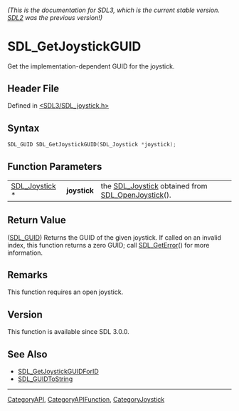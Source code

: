 ###### (This is the documentation for SDL3, which is the current stable version. [SDL2](https://wiki.libsdl.org/SDL2/) was the previous version!)
# SDL_GetJoystickGUID

Get the implementation-dependent GUID for the joystick.

## Header File

Defined in [<SDL3/SDL_joystick.h>](https://github.com/libsdl-org/SDL/blob/main/include/SDL3/SDL_joystick.h)

## Syntax

```c
SDL_GUID SDL_GetJoystickGUID(SDL_Joystick *joystick);
```

## Function Parameters

|                                |              |                                                                                        |
| ------------------------------ | ------------ | -------------------------------------------------------------------------------------- |
| [SDL_Joystick](SDL_Joystick) * | **joystick** | the [SDL_Joystick](SDL_Joystick) obtained from [SDL_OpenJoystick](SDL_OpenJoystick)(). |

## Return Value

([SDL_GUID](SDL_GUID)) Returns the GUID of the given joystick. If called on
an invalid index, this function returns a zero GUID; call
[SDL_GetError](SDL_GetError)() for more information.

## Remarks

This function requires an open joystick.

## Version

This function is available since SDL 3.0.0.

## See Also

- [SDL_GetJoystickGUIDForID](SDL_GetJoystickGUIDForID)
- [SDL_GUIDToString](SDL_GUIDToString)

----
[CategoryAPI](CategoryAPI), [CategoryAPIFunction](CategoryAPIFunction), [CategoryJoystick](CategoryJoystick)

